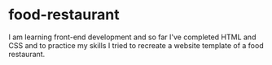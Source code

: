 # food-restaurant

I am learning front-end development and so far I've completed HTML and CSS and to practice my skills I tried to recreate a website template of a food restaurant.
